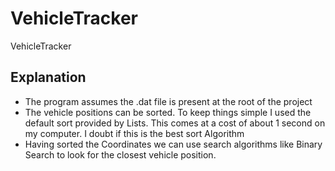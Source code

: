 # VehicleTracker
VehicleTracker
## Explanation
- The program assumes the .dat file is present at the root of the project
- The vehicle positions can be sorted. To keep things simple I used the default sort provided by Lists. This comes at a cost of about 1 second on my computer. I doubt if this
  is the best sort Algorithm
- Having sorted the Coordinates we can use search algorithms like Binary Search to look for the closest vehicle position.
